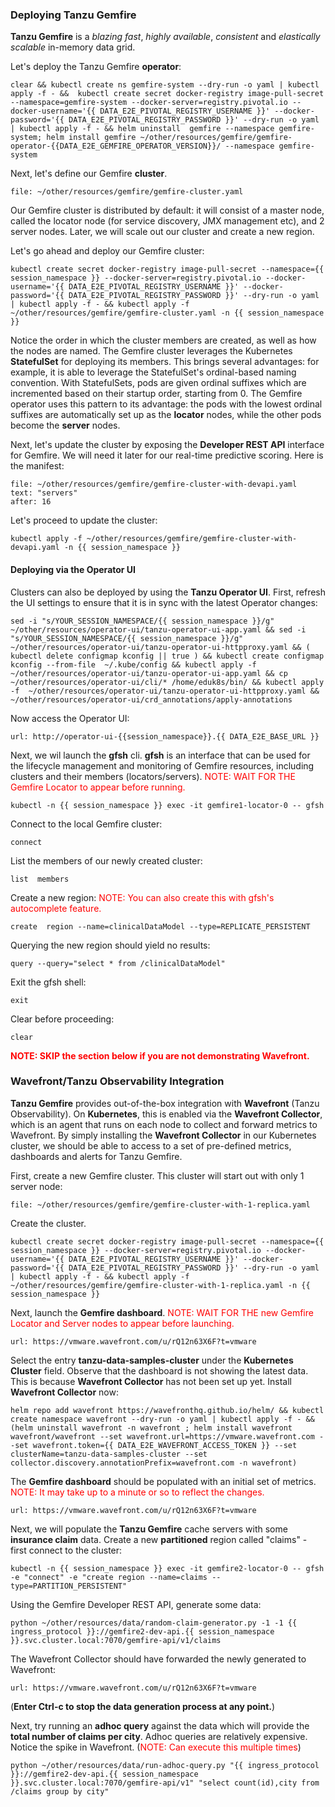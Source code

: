 
### Deploying Tanzu Gemfire

**Tanzu Gemfire** is a _blazing fast_, _highly available_, _consistent_ and _elastically scalable_ in-memory data grid.

Let's deploy the Tanzu Gemfire **operator**:

```execute
clear && kubectl create ns gemfire-system --dry-run -o yaml | kubectl apply -f - &&  kubectl create secret docker-registry image-pull-secret --namespace=gemfire-system --docker-server=registry.pivotal.io --docker-username='{{ DATA_E2E_PIVOTAL_REGISTRY_USERNAME }}' --docker-password='{{ DATA_E2E_PIVOTAL_REGISTRY_PASSWORD }}' --dry-run -o yaml | kubectl apply -f - && helm uninstall  gemfire --namespace gemfire-system; helm install gemfire ~/other/resources/gemfire/gemfire-operator-{{DATA_E2E_GEMFIRE_OPERATOR_VERSION}}/ --namespace gemfire-system
```

Next, let's define our Gemfire **cluster**. 
```editor:open-file
file: ~/other/resources/gemfire/gemfire-cluster.yaml
```

Our Gemfire cluster is distributed by default: it will consist of a master node, called the locator node (for service discovery, JMX management etc), and 2 server nodes. Later, we will scale out our cluster and create a new region.

Let's go ahead and deploy our Gemfire cluster:
```execute
kubectl create secret docker-registry image-pull-secret --namespace={{ session_namespace }} --docker-server=registry.pivotal.io --docker-username='{{ DATA_E2E_PIVOTAL_REGISTRY_USERNAME }}' --docker-password='{{ DATA_E2E_PIVOTAL_REGISTRY_PASSWORD }}' --dry-run -o yaml | kubectl apply -f - && kubectl apply -f ~/other/resources/gemfire/gemfire-cluster.yaml -n {{ session_namespace }}
```

Notice the order in which the cluster members are created, as well as how the nodes are named. The Gemfire cluster leverages the Kubernetes **StatefulSet** for deploying its members. This brings several advantages: for example, it is able to leverage the StatefulSet's ordinal-based naming convention. With StatefulSets, pods are given ordinal suffixes which are incremented based on their startup order, starting from 0. The Gemfire operator uses this pattern to its advantage: the pods with the lowest ordinal suffixes are automatically set up as the **locator** nodes, while the other pods become the **server** nodes. 

Next, let's update  the cluster by exposing the **Developer REST API** interface for Gemfire. We will need it later for our real-time predictive scoring. Here is the manifest:
```editor:select-matching-text
file: ~/other/resources/gemfire/gemfire-cluster-with-devapi.yaml
text: "servers"
after: 16
```

Let's proceed to update the cluster:
```execute
kubectl apply -f ~/other/resources/gemfire/gemfire-cluster-with-devapi.yaml -n {{ session_namespace }}
```

#### Deploying via the Operator UI
Clusters can also be deployed by using the **Tanzu Operator UI**. First, refresh the UI settings to ensure that it is in sync with the latest Operator changes:
```execute
sed -i "s/YOUR_SESSION_NAMESPACE/{{ session_namespace }}/g" ~/other/resources/operator-ui/tanzu-operator-ui-app.yaml && sed -i "s/YOUR_SESSION_NAMESPACE/{{ session_namespace }}/g" ~/other/resources/operator-ui/tanzu-operator-ui-httpproxy.yaml && ( kubectl delete configmap kconfig || true ) && kubectl create configmap kconfig --from-file  ~/.kube/config && kubectl apply -f ~/other/resources/operator-ui/tanzu-operator-ui-app.yaml && cp ~/other/resources/operator-ui/cli/* /home/eduk8s/bin/ && kubectl apply -f  ~/other/resources/operator-ui/tanzu-operator-ui-httpproxy.yaml && ~/other/resources/operator-ui/crd_annotations/apply-annotations
```

Now access the Operator UI:
```dashboard:open-url
url: http://operator-ui-{{session_namespace}}.{{ DATA_E2E_BASE_URL }}
```

Next, we wil launch the **gfsh** cli. **gfsh** is an interface that can be used for the lifecycle management and monitoring of Gemfire resources, including clusters and their members (locators/servers).
<font color="red">NOTE: WAIT FOR THE Gemfire Locator to appear before running.</font>
```execute
kubectl -n {{ session_namespace }} exec -it gemfire1-locator-0 -- gfsh
```

Connect  to the local Gemfire cluster:
```execute
connect
```

List the members of our newly created cluster:
```execute
list  members
```

Create a new region: <font color="red">NOTE: You can also create this with gfsh's autocomplete feature.</font>
```execute
create  region --name=clinicalDataModel --type=REPLICATE_PERSISTENT
```

Querying the new region should yield no results:
```execute
query --query="select * from /clinicalDataModel"
```

Exit the gfsh shell:
```execute
exit
```

Clear before proceeding:
```execute
clear
```

<font color="red"><b>NOTE: SKIP the section below if you are not demonstrating Wavefront.</b></font>

### Wavefront/Tanzu Observability Integration

**Tanzu Gemfire** provides out-of-the-box integration with **Wavefront** (Tanzu Observability). On **Kubernetes**, this is enabled via the **Wavefront Collector**, which is an agent that runs on each node to collect and forward metrics to Wavefront. By simply installing the **Wavefront Collector** in our 
Kubernetes cluster, we should be able to access to a set of pre-defined metrics, dashboards and alerts for Tanzu Gemfire.

First, create a new Gemfire cluster. This cluster will start out with only 1 server node:
```editor:open-file
file: ~/other/resources/gemfire/gemfire-cluster-with-1-replica.yaml
```

Create the cluster.
```execute
kubectl create secret docker-registry image-pull-secret --namespace={{ session_namespace }} --docker-server=registry.pivotal.io --docker-username='{{ DATA_E2E_PIVOTAL_REGISTRY_USERNAME }}' --docker-password='{{ DATA_E2E_PIVOTAL_REGISTRY_PASSWORD }}' --dry-run -o yaml | kubectl apply -f - && kubectl apply -f ~/other/resources/gemfire/gemfire-cluster-with-1-replica.yaml -n {{ session_namespace }}
```

Next, launch the **Gemfire dashboard**.
<font color="red">NOTE: WAIT FOR THE new Gemfire Locator and Server nodes to appear before launching.</font>
```dashboard:open-url
url: https://vmware.wavefront.com/u/rQ12n63X6F?t=vmware
```

Select the entry **tanzu-data-samples-cluster** under the **Kubernetes Cluster** field. Observe that the dashboard is not showing the latest data. This is because **Wavefront Collector** has not been set up yet. Install **Wavefront Collector** now:
```execute
helm repo add wavefront https://wavefronthq.github.io/helm/ && kubectl create namespace wavefront --dry-run -o yaml | kubectl apply -f - && (helm uninstall wavefront -n wavefront ; helm install wavefront wavefront/wavefront --set wavefront.url=https://vmware.wavefront.com --set wavefront.token={{ DATA_E2E_WAVEFRONT_ACCESS_TOKEN }} --set clusterName=tanzu-data-samples-cluster --set collector.discovery.annotationPrefix=wavefront.com -n wavefront)
```

The **Gemfire dashboard** should be populated with an initial set of metrics. <font color="red">NOTE: It may take up to a minute or so to reflect the changes.</font> 
```dashboard:open-url
url: https://vmware.wavefront.com/u/rQ12n63X6F?t=vmware
```

Next, we will populate the **Tanzu Gemfire** cache servers with some **insurance claim** data.
Create a new **partitioned** region called "claims" - first connect to the cluster:
```execute
kubectl -n {{ session_namespace }} exec -it gemfire2-locator-0 -- gfsh -e "connect" -e "create region --name=claims --type=PARTITION_PERSISTENT"
```

Using the Gemfire Developer REST API, generate some data:
```execute
python ~/other/resources/data/random-claim-generator.py -1 -1 {{ ingress_protocol }}://gemfire2-dev-api.{{ session_namespace }}.svc.cluster.local:7070/gemfire-api/v1/claims
```

The Wavefront Collector should have forwarded the newly generated to Wavefront:
```dashboard:open-url
url: https://vmware.wavefront.com/u/rQ12n63X6F?t=vmware
```

(<b>Enter **Ctrl-c** to stop the data generation process at any point.</b>)

Next, try running an **adhoc query** against the data which will provide the **total number of claims per city**. Adhoc queries are relatively expensive. Notice the spike in Wavefront. (<font color="red">NOTE: Can execute this multiple times</font>)
```execute
python ~/other/resources/data/run-adhoc-query.py "{{ ingress_protocol }}://gemfire2-dev-api.{{ session_namespace }}.svc.cluster.local:7070/gemfire-api/v1" "select count(id),city from /claims group by city"
```